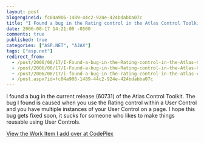 ```yaml
---
layout: post
blogengineid: fc04a906-1489-44c2-924e-424bdabba07c
title: "I Found a bug in the Rating control in the Atlas Control Toolkit"
date: 2006-08-17 14:21:00 -0500
comments: true
published: true
categories: ["ASP.NET", "AJAX"]
tags: ["asp.net"]
redirect_from: 
  - /post/2006/08/17/I-Found-a-bug-in-the-Rating-control-in-the-Atlas-Control-Toolkit.aspx
  - /post/2006/08/17/I-Found-a-bug-in-the-Rating-control-in-the-Atlas-Control-Toolkit
  - /post/2006/08/17/i-found-a-bug-in-the-rating-control-in-the-atlas-control-toolkit
  - /post.aspx?id=fc04a906-1489-44c2-924e-424bdabba07c
---
```

<!-- more -->

I found a bug in the current release (60731) of the Atlas Control Toolkit. The bug I found is caused when you use the Rating control within a User Control and you have multiple instances of your User Control on a page. I hope this bug gets fixed soon, it sucks for someone who likes to make things reusable using User Controls.

<a href="http://www.codeplex.com/WorkItem/View.aspx?ProjectName=AtlasControlToolkit&amp;WorkItemId=1687">View the Work Item I add over at CodePlex</a>
